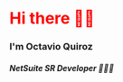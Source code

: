 <h1 style="color:red;">Hi there 👋🏽</h1>
<h3>I'm Octavio Quiroz</h3>
<h5>NetSuite SR Developer 🧑🏽‍💻</h5>

